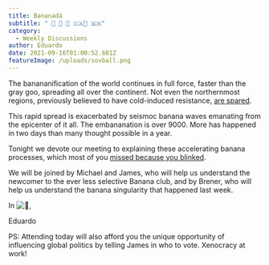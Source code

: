 ```yaml
---
title: Bananadá
subtitle: " 🍌 🍌 🍁 🇨🇦🍌 🇧🇷"
category:
  - Weekly Discussions
author: Eduardo
date: 2021-09-16T01:00:52.681Z
featureImage: /uploads/sovball.png
---
```

The banananification of the world continues in full force, faster than the gray goo, spreading all over the continent. Not even the northernmost regions, previously believed to have cold-induced resistance, [are spared](https://www.cbc.ca/news/politics/jody-wilson-raybould-trudeau-1.6172488). 



This rapid spread is exacerbated by seismoc banana waves emanating from the epicenter of it all. The embananation is over 9000. More has happened in two days than many thought possible in a year. 



Tonight we devote our meeting to explaining these accelerating banana processes, which most of you [missed because you blinked](https://theintercept.com/2021/09/05/bolsonaro-september-7-brazil-trump-january-6/). 



We will be joined by Michael and James, who will help us understand the newcomer to the ever less selective Banana club, and by Brener, who will help us understand the banana singularity that happened last week. 



In ![🍌](https://fonts.gstatic.com/s/e/notoemoji/13.1.1/1f34c/72.png), 



Eduardo



PS: Attending today will also afford you the unique opportunity of influencing global politics by telling James in who to vote. Xenocracy at work!